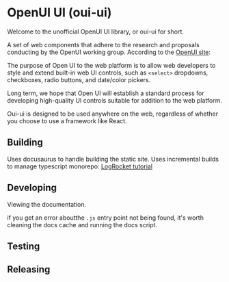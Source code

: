 # OpenUI UI (oui-ui)

Welcome to the unofficial OpenUI UI library, or oui-ui for short.

A set of web components that adhere to the research and proposals conducting by the OpenUI working group. According to the [OpenUI site](https://open-ui.org/):

The purpose of Open UI to the web platform is to allow web developers to style and extend built-in web UI controls, such as `<select>` dropdowns, checkboxes, radio buttons, and date/color pickers.

Long term, we hope that Open UI will establish a standard process for developing high-quality UI controls suitable for addition to the web platform.

Oui-ui is designed to be used anywhere on the web, regardless of whether you choose to use a framework like React.

## Building

Uses docusaurus to handle building the static site.
Uses incremental builds to manage typescript monorepo:
[LogRocket tutorial](https://blog.logrocket.com/boost-your-productivity-with-typescript-project-references/)

## Developing

Viewing the documentation.

if you get an error aboutthe `.js` entry point not being found, it's worth cleaning the docs cache and running the docs script.

## Testing

## Releasing
